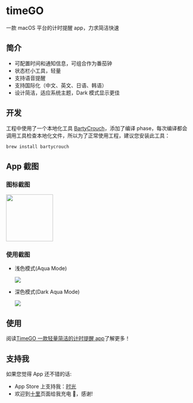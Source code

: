 # timeGO

一款 macOS 平台的计时提醒 app，力求简洁快速

## 简介

- 可配置时间和通知信息，可组合作为番茄钟
- 状态栏小工具，轻量
- 支持语音提醒
- 支持国际化（中文、英文、日语、韩语）
- 设计简洁，适应系统主题，Dark 模式显示更佳

## 开发

工程中使用了一个本地化工具 [BartyCrouch](https://github.com/Flinesoft/BartyCrouch)，添加了编译 phase，每次编译都会调用工具检查本地化文件，所以为了正常使用工程，建议您安装此工具：

```Bash
brew install bartycrouch
```

## App 截图

### 图标截图

<img src="https://pichome-1254392422.cos.ap-chengdu.myqcloud.com/uPic/icon_256x256@2x-20230429-170945.png" width="128px">

### 使用截图

- 浅色模式(Aqua Mode)

  ![](https://pichome-1254392422.cos.ap-chengdu.myqcloud.com/img/20190213182802.jpg)

- 深色模式(Dark Aqua Mode)

  ![](https://pichome-1254392422.cos.ap-chengdu.myqcloud.com/img/20190213182843.jpg)

## 使用

阅读[TimeGO 一款轻量简洁的计时提醒 app](https://blog.smslit.cn/2019/01/08/timeGO/)了解更多！

## 支持我

如果您觉得 App 还不错的话:

- App Store 上支持我：[时光]()
- 欢迎到[十里](https://bento.me/5km)页面给我充电 🔋，感谢!
